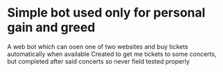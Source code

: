# Simple bot used only for personal gain and greed

A web bot which can ooen one of two websites and buy tickets automatically when available
Created to get me tickets to some concerts, but completed after said concerts so never field tested properly
